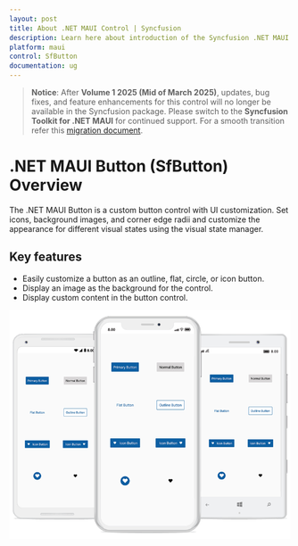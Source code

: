 ```yaml
---
layout: post
title: About .NET MAUI Control | Syncfusion
description: Learn here about introduction of the Syncfusion .NET MAUI Button (SfButton) control, its elements and more.
platform: maui
control: SfButton
documentation: ug
---
```


> **Notice**: After **Volume 1 2025 (Mid of March 2025)**, updates, bug fixes, and feature enhancements for this control will no longer be available in the Syncfusion package. Please switch to the **Syncfusion Toolkit for .NET MAUI** for continued support. For a smooth transition refer this [migration document](https://help.syncfusion.com/maui-toolkit/migration).

# .NET MAUI Button (SfButton) Overview

The .NET MAUI Button is a custom button control with UI customization. Set icons, background images, and corner edge radii and customize the appearance for different visual states using the visual state manager.

## Key features

 * Easily customize a button as an outline, flat, circle, or icon button.
 * Display an image as the background for the control.
 * Display custom content in the button control.

![Overview image of SfButton](Images/overview/Overview.png)
